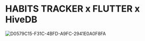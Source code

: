 # HABITS TRACKER x FLUTTER x HiveDB

![D0579C15-F31C-4BFD-A9FC-2941E0A0F8FA](https://user-images.githubusercontent.com/29016489/194004331-a313f587-d45a-41d4-919d-95680f339ea7.JPG)
